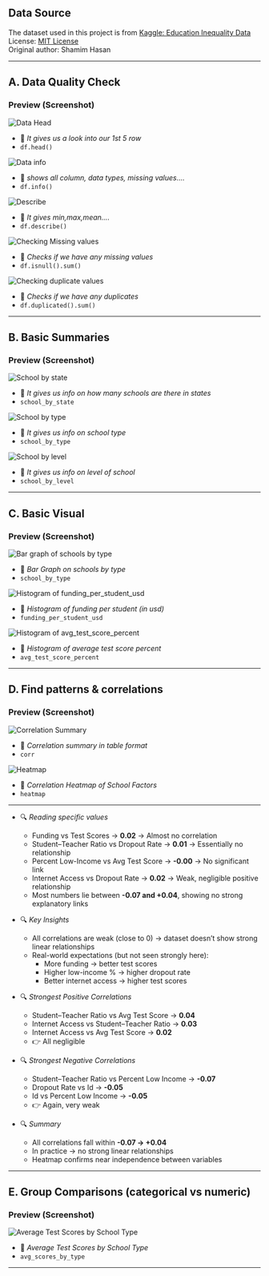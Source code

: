 ## Data Source

The dataset used in this project is from [Kaggle: Education Inequality Data](https://www.kaggle.com/datasets/shamimhasan8/education-inequality-data)  
License: [MIT License](https://opensource.org/licenses/MIT)  
Original author: Shamim Hasan

---
## A. Data Quality Check
### Preview (Screenshot)
![Data Head](images/head.png)
- 🔼 *It gives us a look into our 1st 5 row*
- `df.head()`

![Data info](images/info.png)
- 🔼 *shows all column, data types, missing values....*
- `df.info()`

![Describe](images/describe.png)
- 🔼 *It gives min,max,mean....*
- `df.describe()`

![Checking Missing values](images/missingvalue.png)
- 🔼 *Checks if we have any missing values*
- `df.isnull().sum()`

![Checking duplicate values](images/duplicate.png)
- 🔼 *Checks if we have any duplicates*
- `df.duplicated().sum()`
---

## B. Basic Summaries
### Preview (Screenshot)

![School by state](images/school_by_state.png)
- 🔼 *It gives us info on how many schools are there in states*
- `school_by_state`

![School by type](images/school_by_type.png)
- 🔼 *It gives us info on school type*
- `school_by_type`

![School by level](images/school_by_level.png)
- 🔼 *It gives us info on level of school*
- `school_by_level`
---

## C. Basic Visual
### Preview (Screenshot)
![Bar graph of schools by type](images/school_by_type_plot.png)
- 🔼 *Bar Graph on schools by type*
- `school_by_type`

![Histogram of funding_per_student_usd](images/funding_per_student_usd_plot.png)
- 🔼 *Histogram of funding per student (in usd)*
- `funding_per_student_usd`

![Histogram of avg_test_score_percent](images/avg_test_score_percent_plot.png)
- 🔼 *Histogram of average test score percent*
- `avg_test_score_percent`
---

## D. Find patterns & correlations
### Preview (Screenshot)
![Correlation Summary](images/corr.png)
- 🔼 *Correlation summary in table format*
- `corr`

![Heatmap](images/heatmap.png)
- 🔼 *Correlation Heatmap of School Factors*
- `heatmap`
---
- 🔍 *Reading specific values*  
  - Funding vs Test Scores → **0.02** → Almost no correlation  
  - Student–Teacher Ratio vs Dropout Rate → **0.01** → Essentially no relationship  
  - Percent Low-Income vs Avg Test Score → **-0.00** → No significant link  
  - Internet Access vs Dropout Rate → **0.02** → Weak, negligible positive relationship  
  - Most numbers lie between **-0.07 and +0.04**, showing no strong explanatory links  

- 🔍 *Key Insights*  
  - All correlations are weak (close to 0) → dataset doesn’t show strong linear relationships  
  - Real-world expectations (but not seen strongly here):  
    - More funding → better test scores  
    - Higher low-income % → higher dropout rate  
    - Better internet access → higher test scores  

- 🔍 *Strongest Positive Correlations*  
  - Student–Teacher Ratio vs Avg Test Score → **0.04**  
  - Internet Access vs Student–Teacher Ratio → **0.03**  
  - Internet Access vs Avg Test Score → **0.02**  
  - 👉 All negligible  

- 🔍 *Strongest Negative Correlations*  
  - Student–Teacher Ratio vs Percent Low Income → **-0.07**  
  - Dropout Rate vs Id → **-0.05**  
  - Id vs Percent Low Income → **-0.05**  
  - 👉 Again, very weak  

- 🔍 *Summary*  
  - All correlations fall within **-0.07 → +0.04**  
  - In practice → no strong linear relationships  
  - Heatmap confirms near independence between variables  
---

## E. Group Comparisons (categorical vs numeric)
### Preview (Screenshot)
![Average Test Scores by School Type](images/avgtestscore.png)
- 🔼 *Average Test Scores by School Type*
- `avg_scores_by_type`
---